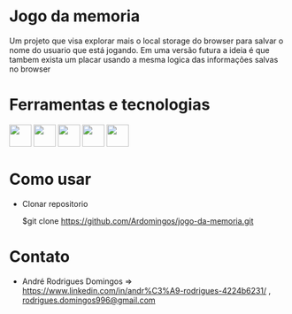 # Jogo da memoria


Um projeto que visa explorar mais o local storage do browser para salvar o nome do usuario que está jogando. Em uma versão futura a ideia é que tambem exista um placar usando a mesma logica das informações salvas no browser
    
    
    
# Ferramentas e tecnologias

<img src="https://cdn.jsdelivr.net/gh/devicons/devicon/icons/vscode/vscode-original.svg" width="40" height="40"/> <img src="https://cdn.jsdelivr.net/gh/devicons/devicon/icons/git/git-original.svg" width="40" height="40"/> <img src="https://cdn.jsdelivr.net/gh/devicons/devicon/icons/javascript/javascript-plain.svg" width="40" height="40"/> <img src="https://cdn.jsdelivr.net/gh/devicons/devicon/icons/css3/css3-original.svg" width="40" height="40"/> <img src="https://cdn.jsdelivr.net/gh/devicons/devicon/icons/html5/html5-original.svg" width="40" height="40"/>
          
          
# Como usar

* Clonar repositorio

    $git clone https://github.com/Ardomingos/jogo-da-memoria.git
    
    

# Contato

* André Rodrigues Domingos => https://www.linkedin.com/in/andr%C3%A9-rodrigues-4224b6231/ , rodrigues.domingos996@gmail.com
